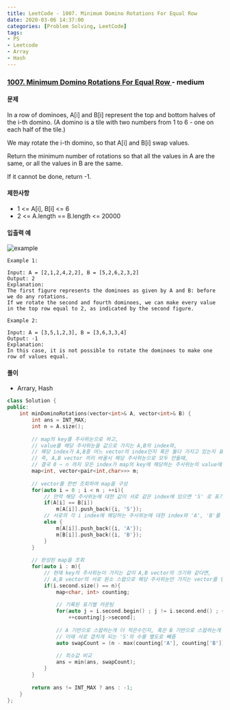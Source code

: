 ```yaml
---
title: LeetCode - 1007. Minimum Domino Rotations For Equal Row
date: 2020-03-06 14:37:00
categories: [Problem Solving, LeetCode]
tags:
- PS
- Leetcode
- Array
- Hash
---
```


### [ 1007. Minimum Domino Rotations For Equal Row ](https://leetcode.com/problems/minimum-domino-rotations-for-equal-row/) - medium

#### 문제

In a row of dominoes, A[i] and B[i] represent the top and bottom halves of the i-th domino.  (A domino is a tile with two numbers from 1 to 6 - one on each half of the tile.)

We may rotate the i-th domino, so that A[i] and B[i] swap values.

Return the minimum number of rotations so that all the values in A are the same, or all the values in B are the same.

If it cannot be done, return -1.

#### 제한사항

  - 1 <= A[i], B[i] <= 6
  - 2 <= A.length == B.length <= 20000

#### 입출력 예

![example](https://assets.leetcode.com/uploads/2019/03/08/domino.png)

```
Example 1:

Input: A = [2,1,2,4,2,2], B = [5,2,6,2,3,2]
Output: 2
Explanation: 
The first figure represents the dominoes as given by A and B: before we do any rotations.
If we rotate the second and fourth dominoes, we can make every value in the top row equal to 2, as indicated by the second figure.
```

```
Example 2:

Input: A = [3,5,1,2,3], B = [3,6,3,3,4]
Output: -1
Explanation: 
In this case, it is not possible to rotate the dominoes to make one row of values equal.
```

#### 풀이
  - Arrary, Hash

```cpp
class Solution {
public:
    int minDominoRotations(vector<int>& A, vector<int>& B) {
        int ans = INT_MAX;
        int n = A.size();
        
        // map의 key를 주사위눈으로 하고, 
        // value를 해당 주사위눈을 값으로 가지는 A,B의 index와,
        // 해당 index가 A,B중 어느 vector의 index인지 혹은 둘다 가지고 있는지 표기하는 값으로로 함.
        // 즉, A,B vector 끼리 바꿀시 해당 주사위눈으로 모두 만들때,
        // 결국 0 ~ n 까지 모든 index가 map의 key에 해당하는 주사위눈의 value에 모두 존재해야함
        map<int, vector<pair<int,char>>> m;
        
        // vector를 한번 조회하여 map을 구성
        for(auto i = 0 ; i < n ; ++i){
            // 만약 해당 주사위눈에 대한 값이 서로 같은 index에 있으면 'S' 로 표기
            if(A[i] == B[i])
                m[A[i]].push_back({i, 'S'});
            // 서로의 각 i index에 해당하는 주사위눈에 대한 index와 'A', 'B'를 각각 표기 
            else {
                m[A[i]].push_back({i, 'A'});
                m[B[i]].push_back({i, 'B'});
            }
        }
        
        // 완성된 map을 조회
        for(auto i : m){
            // 현재 key의 주사위눈이 가지는 값이 A,B vector의 크기와 같다면,
            // A,B vector의 서로 원소 스왑으로 해당 주사위눈만 가지는 vector를 만들수 있다는 뜻
            if(i.second.size() == n){
                map<char, int> counting;
                
                // 기록된 표기별 카운팅
                for(auto j = i.second.begin() ; j != i.second.end() ; ++j)
                    ++counting[j->second];
                
                // A 기반으로 스왑하는게 더 적은수인지, 혹은 B 기반으로 스왑하는게 더 적은수인지 계산
                // 이때 서로 겹치게 되는 'S'의 수를 별도로 빼줌
                auto swapCount = (n - max(counting['A'], counting['B'])) - counting['S'];
                
                // 최소값 비교
                ans = min(ans, swapCount);
            }
        }
        
        return ans != INT_MAX ? ans : -1;
    }
};
```
